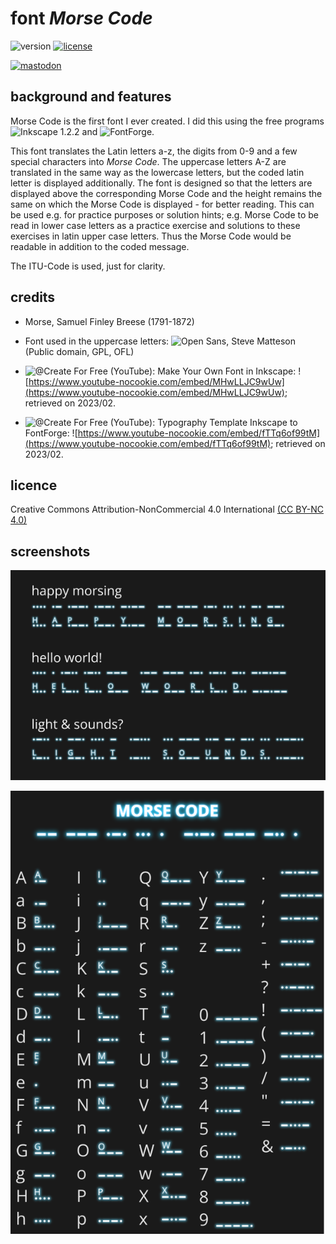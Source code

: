 # font _Morse Code_
![version](https://img.shields.io/badge/version-1.0-blue) [![license](https://img.shields.io/badge/license-CC%20BY--NC%204.0-green)](https://creativecommons.org/licenses/by-nc/4.0/)

[![mastodon](https://img.shields.io/badge/@MrDoubleH-1DA1F2?style=flat&logo=Mastodon&logoColor=white)](https://mastodon.social/@MrDblH)

## background and features
Morse Code is the first font I ever created. I did this using the free programs ![Inkscape 1.2.2](https://inkscape.org/) and ![FontForge](https://fontforge.org/).

This font translates the Latin letters a-z, the digits from 0-9 and a few special characters into _Morse Code_. The uppercase letters A-Z are translated in the same way as the lowercase letters, but the coded latin letter is displayed additionally. The font is designed so that the letters are displayed above the corresponding Morse Code and the height remains the same on which the Morse Code is displayed - for better reading. This can be used e.g. for practice purposes or solution hints; e.g. Morse Code to be read in lower case letters as a practice exercise and solutions to these exercises in latin upper case letters. Thus the Morse Code would be readable in addition to the coded message.

The ITU-Code is used, just for clarity.


## credits
- Morse, Samuel Finley Breese (1791-1872)

- Font used in the uppercase letters: ![Open Sans](https://www.1001freefonts.com/de/open-sans.font), Steve Matteson (Public domain, GPL, OFL)

- ![@Create For Free](https://www.youtube.com/@CreateForFree) (YouTube): Make Your Own Font in Inkscape: ![https://www.youtube-nocookie.com/embed/MHwLLJC9wUw](https://www.youtube-nocookie.com/embed/MHwLLJC9wUw); retrieved on 2023/02.

- ![@Create For Free](https://www.youtube.com/@CreateForFree) (YouTube): Typography Template Inkscape to FontForge: ![https://www.youtube-nocookie.com/embed/fTTq6of99tM](https://www.youtube-nocookie.com/embed/fTTq6of99tM); retrieved on 2023/02.




## licence
Creative Commons Attribution-NonCommercial 4.0 International [(CC BY-NC 4.0) ](https://creativecommons.org/licenses/by-nc/4.0/)


## screenshots
![fontMorseCode](fontMorseCode_few.png)

![fontMorseCode](fontMorseCode_all.png)